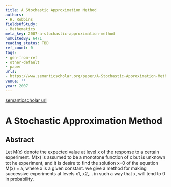 ```yaml
---
title: A Stochastic Approximation Method
authors:
- H. Robbins
fieldsOfStudy:
- Mathematics
meta_key: 2007-a-stochastic-approximation-method
numCitedBy: 6471
reading_status: TBD
ref_count: 0
tags:
- gen-from-ref
- other-default
- paper
urls:
- https://www.semanticscholar.org/paper/A-Stochastic-Approximation-Method-Robbins/34ddd8865569c2c32dec9bf7ffc817ff42faaa01?sort=total-citations
venue: ''
year: 2007
---
```


[semanticscholar url](https://www.semanticscholar.org/paper/A-Stochastic-Approximation-Method-Robbins/34ddd8865569c2c32dec9bf7ffc817ff42faaa01?sort=total-citations)

# A Stochastic Approximation Method

## Abstract

Let M(x) denote the expected value at level x of the response to a certain experiment. M(x) is assumed to be a monotone function of x but is unknown tot he experiment, and it is desire to find the solution x=0 of the equation M(x) = a, where x is a given constant. we give a method for making successive experiments at levels x1, x2,... in such a way that x, will tend to 0 in probability.
